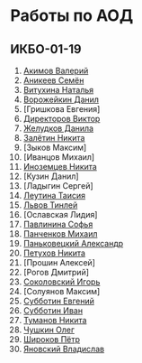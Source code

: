 # Работы по АОД
## ИКБО-01-19
1. [Акимов Валерий](https://github.com/akimovve/dpa-labs)
2. [Аникеев Семён](https://github.com/RudeZwloki7/SiAOD)
3. [Витухина Наталья](https://github.com/IAmMum-sAsh/AOD)
4. [Ворожейкин Данил](https://github.com/McForse/dpa_labs)
5. [Гришкова Евгения]
6. [Директоров Виктор](https://github.com/vixelambda/SiAOD)
7. [Желудков Данила](https://github.com/kimoror/Struct-and-Data-Processing-Algoritms)
8. [Залётин Никита](https://github.com/nikita-jpg/dpa-labs)
9. [Зыков Максим]
10. [Иванцов Михаил]
11. [Иноземцев Никита](https://github.com/NikitaInozemtsev/AOD)
12. [Кузин Данил]
13. [Ладыгин Сергей]
14. [Леутина Таисия](https://github.com/mournfulCoroner/aod_practice)
15. [Львов Тинлей](https://github.com/kamabulletone/AOD)
16. [Ославская Лидия]
17. [Павлинина Софья](https://github.com/Jonesso/algorithmsAndDS)
18. [Панченков Михаил](https://github.com/FuryMishhha/AOD)
19. [Паньковецкий Александр](https://github.com/Airmanxd/AOD1)
20. [Петухов Никита](https://github.com/Paycel/AOD_Practice)
21. [Прошин Алексей]
22. [Рогов Дмитрий]
23. [Соколовский Игорь](https://github.com/DJSwitchCase/AODSokolovsky)
24. [Солуянов Максим]
25. [Субботин Евгений](https://github.com/Evgeniy638/aod_lab)
26. [Субботин Иван](https://github.com/iesub/AODLabs)
27. [Туманов Никита](https://github.com/NikitaTumanov/Tumanov_IKBO-01-19_AOD)
28. [Чушкин Олег](https://github.com/genken1/AOD_Practice1)
29. [Широков Пётр](https://github.com/general0303/algorithms)
30. [Яновский Владислав](https://github.com/tevkr/SiAOD_labs)